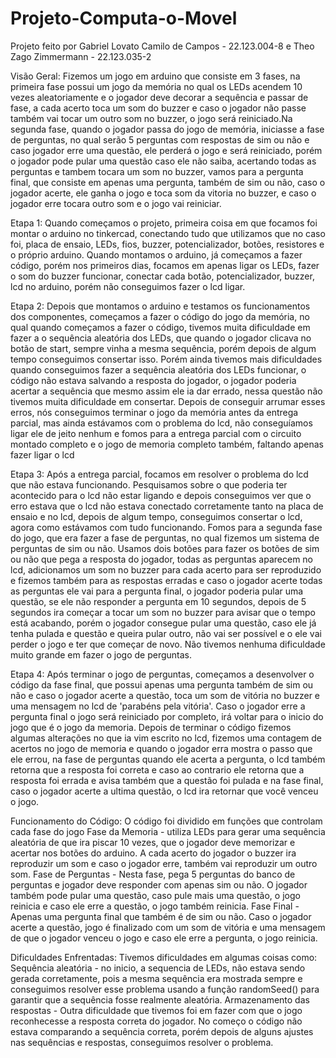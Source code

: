 # Projeto-Computa-o-Movel

Projeto feito por Gabriel Lovato Camilo de Campos - 22.123.004-8 e Theo Zago Zimmermann - 22.123.035-2

Visão Geral:
Fizemos um jogo em arduino que consiste em 3 fases, na primeira fase possui um jogo da memória no qual os LEDs acendem 10 vezes aleatoriamente e o jogador deve decorar a sequência e passar de fase, a cada acerto toca um som do buzzer e caso o jogador não passe também vai tocar um outro som no buzzer, o jogo será reiniciado.Na segunda fase, quando o jogador passa do jogo de memória, iniciasse a fase de perguntas, no qual serão 5 perguntas com respostas de sim ou não e caso jogador erre uma questão, ele perderá o jogo e será reiniciado, porém o jogador pode pular uma questão caso ele não saiba, acertando todas as perguntas e tambem tocara um som no buzzer, vamos para a pergunta final, que consiste em apenas uma pergunta, também de sim ou não, caso o jogador acerte, ele ganha o jogo e toca som da vitoria no buzzer, e caso o jogador erre tocara outro som e o jogo vai reiniciar.

Etapa 1:
Quando começamos o projeto, primeira coisa em que focamos foi montar o arduino no tinkercad, conectando tudo que utilizamos que no caso foi, placa de ensaio, LEDs, fios, buzzer, potencializador, botões, resistores e o próprio arduino. Quando montamos o arduino, já começamos a fazer código, porém nos primeiros dias, focamos em apenas ligar os LEDs, fazer o som do buzzer funcionar, conectar cada botão, potencializador, buzzer, lcd no arduino, porém não conseguimos fazer o lcd ligar.

Etapa 2:
Depois que montamos o arduino e testamos os funcionamentos dos componentes, começamos a fazer o código do jogo da memória, no qual quando começamos a fazer o código, tivemos muita dificuldade em fazer a o sequência aleatória dos LEDs, que quando o jogador clicava no botão de start, sempre vinha a mesma sequência, porém depois de algum tempo conseguimos consertar isso. Porém ainda tivemos mais dificuldades quando conseguimos fazer a sequência aleatória dos LEDs funcionar, o código não estava salvando a resposta do jogador, o jogador poderia acertar a sequência que mesmo assim ele ia dar errado, nessa questão não tivemos muita dificuldade em consertar. Depois de conseguir arrumar esses erros, nós conseguimos terminar o jogo da memória antes da entrega parcial, mas ainda estávamos com o problema do lcd, não conseguíamos ligar ele de jeito nenhum e fomos para a entrega parcial com o circuito montado completo e o jogo de memoria completo também, faltando apenas fazer ligar o lcd

Etapa 3:
Após a entrega parcial, focamos em resolver o problema do lcd que não estava funcionando. Pesquisamos sobre o que poderia ter acontecido para o lcd não estar ligando e depois conseguimos ver que o erro estava que o lcd não estava conectado corretamente tanto na placa de ensaio e no lcd, depois de algum tempo, conseguimos consertar o lcd, agora como estávamos com tudo funcionando. Fomos para a segunda fase do jogo, que era fazer a fase de perguntas, no qual fizemos um sistema de perguntas de sim ou não. Usamos dois botões para fazer os botões de sim ou não que pega a resposta do jogador, todas as perguntas aparecem no lcd, adicionamos um som no buzzer para cada acerto para ser reproduzido e fizemos também para as respostas erradas e caso o jogador acerte todas as perguntas ele vai para a pergunta final, o jogador poderia pular uma questão, se ele não responder a pergunta em 10 segundos, depois de 5 segundos ira começar a tocar um som no buzzer para avisar que o tempo está acabando, porém o jogador consegue pular uma questão, caso ele já tenha pulada e questão e queira pular outro, não vai ser possível e o ele vai perder o jogo e ter que começar de novo. Não tivemos nenhuma dificuldade muito grande em fazer o jogo de perguntas.

Etapa 4:
Após terminar o jogo de perguntas, começamos a desenvolver o código da fase final, que possui apenas uma pergunta também de sim ou não e caso o jogador acerte a questão, toca um som de vitória no buzzer e uma mensagem no lcd de 'parabéns pela vitória'. Caso o jogador erre a pergunta final o jogo será reiniciado por completo, irá voltar para o inicio do jogo que é o jogo da memoria. Depois de terminar o código fizemos algumas alterações no que ia vim escrito no lcd, fizemos uma contagem de acertos no jogo de memoria e quando o jogador erra mostra o passo que ele errou, na fase de perguntas quando ele acerta a pergunta, o lcd também retorna que a resposta foi correta e caso ao contrario ele retorna que a resposta foi errada e avisa também que a questão foi pulada e na fase final, caso o jogador acerte a ultima questão, o lcd ira retornar que você venceu o jogo.

Funcionamento do Código:
O código foi dividido em funções que controlam cada fase do jogo
Fase da Memoria - utiliza LEDs para gerar uma sequência aleatória de que ira piscar 10 vezes, que o jogador deve memorizar e acertar nos botões do arduino. A cada acerto do jogador o buzzer ira reproduzir um som e caso o jogador erre, também vai reproduzir um outro som.
Fase de Perguntas - Nesta fase, pega 5 perguntas do banco de perguntas e jogador deve responder com apenas sim ou não. O jogador também pode pular uma questão, caso pule mais uma questão, o jogo reinicia e caso ele erre a questão, o jogo também reinicia.
Fase Final - Apenas uma pergunta final que também é de sim ou não. Caso o jogador acerte a questão, jogo é finalizado com um som de vitória e uma mensagem de que o jogador venceu o jogo e caso ele erre a pergunta, o jogo reinicia.

Dificuldades Enfrentadas:
Tivemos dificuldades em algumas coisas como:
Sequência aleatória - no inicio, a sequencia de LEDs, não estava sendo gerada corretamente, pois a mesma sequência era mostrada sempre e conseguimos resolver esse problema usando a função randomSeed() para garantir que a sequência fosse realmente aleatória.
Armazenamento das respostas - Outra dificuldade que tivemos foi em fazer com que o jogo reconhecesse a resposta correta do jogador. No começo o código não estava comparando a sequência correta, porém depois de alguns ajustes nas sequências e respostas, conseguimos resolver o problema.

